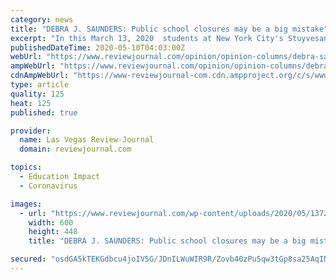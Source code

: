 ```yaml
---
category: news
title: "DEBRA J. SAUNDERS: Public school closures may be a big mistake"
excerpt: "In this March 13, 2020  students at New York City's Stuyvesant High School leave after classes end for the week. Public schools in New York City's 1.1 million-stu"
publishedDateTime: 2020-05-10T04:03:00Z
webUrl: "https://www.reviewjournal.com/opinion/opinion-columns/debra-saunders/debra-j-saunders-public-school-closures-may-be-a-big-mistake-2024988/"
ampWebUrl: "https://www.reviewjournal.com/opinion/opinion-columns/debra-saunders/debra-j-saunders-public-school-closures-may-be-a-big-mistake-2024988/amp/"
cdnAmpWebUrl: "https://www-reviewjournal-com.cdn.ampproject.org/c/s/www.reviewjournal.com/opinion/opinion-columns/debra-saunders/debra-j-saunders-public-school-closures-may-be-a-big-mistake-2024988/amp/"
type: article
quality: 125
heat: 125
published: true

provider:
  name: Las Vegas Review-Journal
  domain: reviewjournal.com

topics:
  - Education Impact
  - Coronavirus

images:
  - url: "https://www.reviewjournal.com/wp-content/uploads/2020/05/13720800_web1_cmyk_13622881-f3b139580d224e70912de143d76901f4.jpg?w=600"
    width: 600
    height: 448
    title: "DEBRA J. SAUNDERS: Public school closures may be a big mistake"

secured: "osdGA5kTEKGdbcu4joIV5G/JDnILWuWIR9R/Zovb40zPu5qw3tGp8sa25AqINjx7GdgmbxhMd874iFncoNZaakQBU3OxdUES+YsSx3pTMyxxwtphgg7+At0nhuint1s32Im3ayLa2aiy911+sBxnKyqveTbEVnXdzY/3gc8/y230Ri1pDNkDhLvJ74u3oMkznVnYUQ0Q1/i0bOLv43NriOuZQXRUYoQjvaJLg2/1jez1+HVOPjALhKr+lSS/tpaArL7HGw15XEWwHHvMvNdDRHIic1aTPG5jRFOQ+b2jKrNbVmKEgyljB052aIbwFiCG;xsxGdWM2ryOJZl395TlxAg=="
---
```



